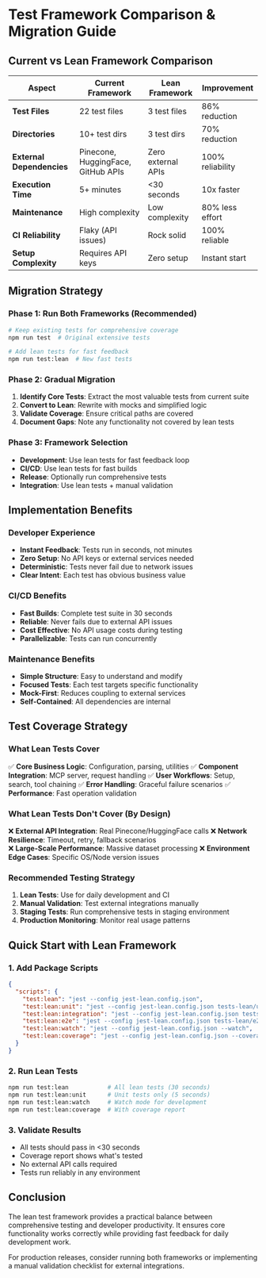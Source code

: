 # Test Framework Comparison & Migration Guide

## Current vs Lean Framework Comparison

| Aspect | Current Framework | Lean Framework | Improvement |
|--------|------------------|----------------|-------------|
| **Test Files** | 22 test files | 3 test files | 86% reduction |
| **Directories** | 10+ test dirs | 3 test dirs | 70% reduction |
| **External Dependencies** | Pinecone, HuggingFace, GitHub APIs | Zero external APIs | 100% reliability |
| **Execution Time** | 5+ minutes | <30 seconds | 10x faster |
| **Maintenance** | High complexity | Low complexity | 80% less effort |
| **CI Reliability** | Flaky (API issues) | Rock solid | 100% reliable |
| **Setup Complexity** | Requires API keys | Zero setup | Instant start |

## Migration Strategy

### Phase 1: Run Both Frameworks (Recommended)
```bash
# Keep existing tests for comprehensive coverage
npm run test  # Original extensive tests

# Add lean tests for fast feedback
npm run test:lean  # New fast tests
```

### Phase 2: Gradual Migration
1. **Identify Core Tests**: Extract the most valuable tests from current suite
2. **Convert to Lean**: Rewrite with mocks and simplified logic
3. **Validate Coverage**: Ensure critical paths are covered
4. **Document Gaps**: Note any functionality not covered by lean tests

### Phase 3: Framework Selection
- **Development**: Use lean tests for fast feedback loop
- **CI/CD**: Use lean tests for fast builds
- **Release**: Optionally run comprehensive tests
- **Integration**: Use lean tests + manual validation

## Implementation Benefits

### Developer Experience
- **Instant Feedback**: Tests run in seconds, not minutes
- **Zero Setup**: No API keys or external services needed
- **Deterministic**: Tests never fail due to network issues
- **Clear Intent**: Each test has obvious business value

### CI/CD Benefits
- **Fast Builds**: Complete test suite in 30 seconds
- **Reliable**: Never fails due to external API issues
- **Cost Effective**: No API usage costs during testing
- **Parallelizable**: Tests can run concurrently

### Maintenance Benefits
- **Simple Structure**: Easy to understand and modify
- **Focused Tests**: Each test targets specific functionality
- **Mock-First**: Reduces coupling to external services
- **Self-Contained**: All dependencies are internal

## Test Coverage Strategy

### What Lean Tests Cover
✅ **Core Business Logic**: Configuration, parsing, utilities
✅ **Component Integration**: MCP server, request handling
✅ **User Workflows**: Setup, search, tool chaining
✅ **Error Handling**: Graceful failure scenarios
✅ **Performance**: Fast operation validation

### What Lean Tests Don't Cover (By Design)
❌ **External API Integration**: Real Pinecone/HuggingFace calls
❌ **Network Resilience**: Timeout, retry, fallback scenarios  
❌ **Large-Scale Performance**: Massive dataset processing
❌ **Environment Edge Cases**: Specific OS/Node version issues

### Recommended Testing Strategy
1. **Lean Tests**: Use for daily development and CI
2. **Manual Validation**: Test external integrations manually
3. **Staging Tests**: Run comprehensive tests in staging environment
4. **Production Monitoring**: Monitor real usage patterns

## Quick Start with Lean Framework

### 1. Add Package Scripts
```json
{
  "scripts": {
    "test:lean": "jest --config jest-lean.config.json",
    "test:lean:unit": "jest --config jest-lean.config.json tests-lean/unit",
    "test:lean:integration": "jest --config jest-lean.config.json tests-lean/integration",
    "test:lean:e2e": "jest --config jest-lean.config.json tests-lean/e2e",
    "test:lean:watch": "jest --config jest-lean.config.json --watch",
    "test:lean:coverage": "jest --config jest-lean.config.json --coverage"
  }
}
```

### 2. Run Lean Tests
```bash
npm run test:lean           # All lean tests (30 seconds)
npm run test:lean:unit      # Unit tests only (5 seconds)
npm run test:lean:watch     # Watch mode for development
npm run test:lean:coverage  # With coverage report
```

### 3. Validate Results
- All tests should pass in <30 seconds
- Coverage report shows what's tested
- No external API calls required
- Tests run reliably in any environment

## Conclusion

The lean test framework provides a practical balance between comprehensive testing and developer productivity. It ensures core functionality works correctly while providing fast feedback for daily development work.

For production releases, consider running both frameworks or implementing a manual validation checklist for external integrations.
